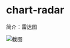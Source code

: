 # chart-radar

简介：雷达图

![截图](https://img.alicdn.com/tfs/TB1wNkNilfH8KJjy1XbXXbLdXXa-1876-958.png)





